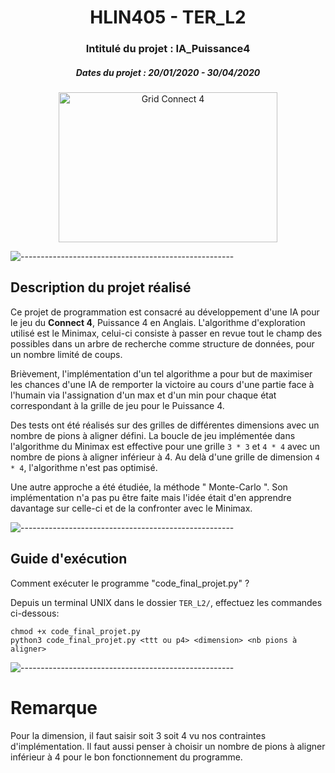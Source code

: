 <h1 align="center"> HLIN405 - TER_L2 </h1>
<h3 align="center"> Intitulé du projet : IA_Puissance4 </h3>
<h5 align="center"> Dates du projet : 20/01/2020 - 30/04/2020 </h5>
<p align="center"> 
  <img src="https://t3.ftcdn.net/jpg/04/89/21/50/360_F_489215004_9VeZIQslLZkMdqgiXAOiQCPqG9rQiYMV.jpg" alt="Grid Connect 4" height="240" width="350">
</p>


![-----------------------------------------------------](https://raw.githubusercontent.com/andreasbm/readme/master/assets/lines/colored.png)


## Description du projet réalisé 

Ce projet de programmation est consacré au développement d'une IA pour le jeu du **Connect 4**, Puissance 4 en Anglais. 
L'algorithme d'exploration utilisé est le Minimax, celui-ci consiste à passer en revue tout le champ des possibles dans un arbre de recherche comme structure de données, pour un nombre limité de coups.

Brièvement, l'implémentation d'un tel algorithme a pour but de maximiser les chances d'une IA de remporter la victoire au cours d'une partie face à l'humain
via l'assignation d'un max et d'un min pour chaque état correspondant à la grille de jeu pour le Puissance 4.

Des tests ont été réalisés sur des grilles de différentes dimensions avec un nombre de pions à aligner défini. La boucle de jeu implémentée dans l'algorithme du Minimax est effective pour une grille `3 * 3` et `4 * 4` avec un nombre de pions à aligner inférieur à 4. Au delà d'une grille de dimension `4 * 4`, l'algorithme n'est pas optimisé.

Une autre approche a été étudiée, la méthode " Monte-Carlo ". Son implémentation n'a pas pu être faite mais l'idée était d'en apprendre davantage sur celle-ci et de la confronter avec le Minimax.

![-----------------------------------------------------](https://raw.githubusercontent.com/andreasbm/readme/master/assets/lines/colored.png)


## Guide d'exécution 

Comment exécuter le programme "code_final_projet.py" ?

Depuis un terminal UNIX dans le dossier `TER_L2/`, effectuez les commandes ci-dessous:

```
chmod +x code_final_projet.py
python3 code_final_projet.py <ttt ou p4> <dimension> <nb pions à aligner>

```

![-----------------------------------------------------](https://raw.githubusercontent.com/andreasbm/readme/master/assets/lines/colored.png)

# Remarque 
Pour la dimension, il faut saisir soit 3 soit 4 vu nos contraintes d'implémentation.
Il faut aussi penser à choisir un nombre de pions à aligner inférieur à 4 pour le bon fonctionnement du programme.
